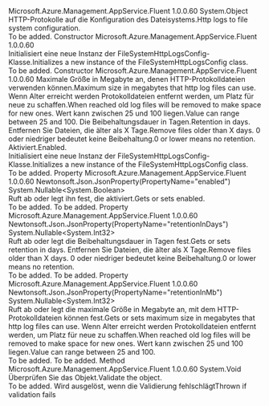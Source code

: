 <Type Name="FileSystemHttpLogsConfig" FullName="Microsoft.Azure.Management.AppService.Fluent.Models.FileSystemHttpLogsConfig">
  <TypeSignature Language="C#" Value="public class FileSystemHttpLogsConfig" />
  <TypeSignature Language="ILAsm" Value=".class public auto ansi beforefieldinit FileSystemHttpLogsConfig extends System.Object" />
  <TypeSignature Language="DocId" Value="T:Microsoft.Azure.Management.AppService.Fluent.Models.FileSystemHttpLogsConfig" />
  <TypeSignature Language="VB.NET" Value="Public Class FileSystemHttpLogsConfig" />
  <TypeSignature Language="F#" Value="type FileSystemHttpLogsConfig = class" />
  <AssemblyInfo>
    <AssemblyName>Microsoft.Azure.Management.AppService.Fluent</AssemblyName>
    <AssemblyVersion>1.0.0.60</AssemblyVersion>
  </AssemblyInfo>
  <Base>
    <BaseTypeName>System.Object</BaseTypeName>
  </Base>
  <Interfaces />
  <Docs>
    <summary>
            <span data-ttu-id="0ae66-101">HTTP-Protokolle auf die Konfiguration des Dateisystems.</span><span class="sxs-lookup"><span data-stu-id="0ae66-101">Http logs to file system configuration.</span></span>
            </summary>
    <remarks>To be added.</remarks>
  </Docs>
  <Members>
    <Member MemberName=".ctor">
      <MemberSignature Language="C#" Value="public FileSystemHttpLogsConfig ();" />
      <MemberSignature Language="ILAsm" Value=".method public hidebysig specialname rtspecialname instance void .ctor() cil managed" />
      <MemberSignature Language="DocId" Value="M:Microsoft.Azure.Management.AppService.Fluent.Models.FileSystemHttpLogsConfig.#ctor" />
      <MemberSignature Language="VB.NET" Value="Public Sub New ()" />
      <MemberType>Constructor</MemberType>
      <AssemblyInfo>
        <AssemblyName>Microsoft.Azure.Management.AppService.Fluent</AssemblyName>
        <AssemblyVersion>1.0.0.60</AssemblyVersion>
      </AssemblyInfo>
      <Parameters />
      <Docs>
        <summary>
            <span data-ttu-id="0ae66-102">Initialisiert eine neue Instanz der FileSystemHttpLogsConfig-Klasse.</span><span class="sxs-lookup"><span data-stu-id="0ae66-102">Initializes a new instance of the FileSystemHttpLogsConfig class.</span></span>
            </summary>
        <remarks>To be added.</remarks>
      </Docs>
    </Member>
    <Member MemberName=".ctor">
      <MemberSignature Language="C#" Value="public FileSystemHttpLogsConfig (Nullable&lt;int&gt; retentionInMb = null, Nullable&lt;int&gt; retentionInDays = null, Nullable&lt;bool&gt; enabled = null);" />
      <MemberSignature Language="ILAsm" Value=".method public hidebysig specialname rtspecialname instance void .ctor(valuetype System.Nullable`1&lt;int32&gt; retentionInMb, valuetype System.Nullable`1&lt;int32&gt; retentionInDays, valuetype System.Nullable`1&lt;bool&gt; enabled) cil managed" />
      <MemberSignature Language="DocId" Value="M:Microsoft.Azure.Management.AppService.Fluent.Models.FileSystemHttpLogsConfig.#ctor(System.Nullable{System.Int32},System.Nullable{System.Int32},System.Nullable{System.Boolean})" />
      <MemberSignature Language="VB.NET" Value="Public Sub New (Optional retentionInMb As Nullable(Of Integer) = null, Optional retentionInDays As Nullable(Of Integer) = null, Optional enabled As Nullable(Of Boolean) = null)" />
      <MemberSignature Language="F#" Value="new Microsoft.Azure.Management.AppService.Fluent.Models.FileSystemHttpLogsConfig : Nullable&lt;int&gt; * Nullable&lt;int&gt; * Nullable&lt;bool&gt; -&gt; Microsoft.Azure.Management.AppService.Fluent.Models.FileSystemHttpLogsConfig" Usage="new Microsoft.Azure.Management.AppService.Fluent.Models.FileSystemHttpLogsConfig (retentionInMb, retentionInDays, enabled)" />
      <MemberType>Constructor</MemberType>
      <AssemblyInfo>
        <AssemblyName>Microsoft.Azure.Management.AppService.Fluent</AssemblyName>
        <AssemblyVersion>1.0.0.60</AssemblyVersion>
      </AssemblyInfo>
      <Parameters>
        <Parameter Name="retentionInMb" Type="System.Nullable&lt;System.Int32&gt;" />
        <Parameter Name="retentionInDays" Type="System.Nullable&lt;System.Int32&gt;" />
        <Parameter Name="enabled" Type="System.Nullable&lt;System.Boolean&gt;" />
      </Parameters>
      <Docs>
        <param name="retentionInMb"><span data-ttu-id="0ae66-103">Maximale Größe in Megabyte an, denen HTTP-Protokolldateien verwenden können.</span><span class="sxs-lookup"><span data-stu-id="0ae66-103">Maximum size in megabytes that http log files can use.</span></span>
            <span data-ttu-id="0ae66-104">Wenn Alter erreicht werden Protokolldateien entfernt werden, um Platz für neue zu schaffen.</span><span class="sxs-lookup"><span data-stu-id="0ae66-104">When reached old log files will be removed to make space for new ones.</span></span>
            <span data-ttu-id="0ae66-105">Wert kann zwischen 25 und 100 liegen.</span><span class="sxs-lookup"><span data-stu-id="0ae66-105">Value can range between 25 and 100.</span></span></param>
        <param name="retentionInDays"><span data-ttu-id="0ae66-106">Die Beibehaltungsdauer in Tagen.</span><span class="sxs-lookup"><span data-stu-id="0ae66-106">Retention in days.</span></span>
            <span data-ttu-id="0ae66-107">Entfernen Sie Dateien, die älter als X Tage.</span><span class="sxs-lookup"><span data-stu-id="0ae66-107">Remove files older than X days.</span></span>
            <span data-ttu-id="0ae66-108">0 oder niedriger bedeutet keine Beibehaltung.</span><span class="sxs-lookup"><span data-stu-id="0ae66-108">0 or lower means no retention.</span></span></param>
        <param name="enabled"><span data-ttu-id="0ae66-109">Aktiviert.</span><span class="sxs-lookup"><span data-stu-id="0ae66-109">Enabled.</span></span></param>
        <summary>
            <span data-ttu-id="0ae66-110">Initialisiert eine neue Instanz der FileSystemHttpLogsConfig-Klasse.</span><span class="sxs-lookup"><span data-stu-id="0ae66-110">Initializes a new instance of the FileSystemHttpLogsConfig class.</span></span>
            </summary>
        <remarks>To be added.</remarks>
      </Docs>
    </Member>
    <Member MemberName="Enabled">
      <MemberSignature Language="C#" Value="public Nullable&lt;bool&gt; Enabled { get; set; }" />
      <MemberSignature Language="ILAsm" Value=".property instance valuetype System.Nullable`1&lt;bool&gt; Enabled" />
      <MemberSignature Language="DocId" Value="P:Microsoft.Azure.Management.AppService.Fluent.Models.FileSystemHttpLogsConfig.Enabled" />
      <MemberSignature Language="VB.NET" Value="Public Property Enabled As Nullable(Of Boolean)" />
      <MemberSignature Language="F#" Value="member this.Enabled : Nullable&lt;bool&gt; with get, set" Usage="Microsoft.Azure.Management.AppService.Fluent.Models.FileSystemHttpLogsConfig.Enabled" />
      <MemberType>Property</MemberType>
      <AssemblyInfo>
        <AssemblyName>Microsoft.Azure.Management.AppService.Fluent</AssemblyName>
        <AssemblyVersion>1.0.0.60</AssemblyVersion>
      </AssemblyInfo>
      <Attributes>
        <Attribute>
          <AttributeName>Newtonsoft.Json.JsonProperty(PropertyName="enabled")</AttributeName>
        </Attribute>
      </Attributes>
      <ReturnValue>
        <ReturnType>System.Nullable&lt;System.Boolean&gt;</ReturnType>
      </ReturnValue>
      <Docs>
        <summary>
            <span data-ttu-id="0ae66-111">Ruft ab oder legt ihn fest, die aktiviert.</span><span class="sxs-lookup"><span data-stu-id="0ae66-111">Gets or sets enabled.</span></span>
            </summary>
        <value>To be added.</value>
        <remarks>To be added.</remarks>
      </Docs>
    </Member>
    <Member MemberName="RetentionInDays">
      <MemberSignature Language="C#" Value="public Nullable&lt;int&gt; RetentionInDays { get; set; }" />
      <MemberSignature Language="ILAsm" Value=".property instance valuetype System.Nullable`1&lt;int32&gt; RetentionInDays" />
      <MemberSignature Language="DocId" Value="P:Microsoft.Azure.Management.AppService.Fluent.Models.FileSystemHttpLogsConfig.RetentionInDays" />
      <MemberSignature Language="VB.NET" Value="Public Property RetentionInDays As Nullable(Of Integer)" />
      <MemberSignature Language="F#" Value="member this.RetentionInDays : Nullable&lt;int&gt; with get, set" Usage="Microsoft.Azure.Management.AppService.Fluent.Models.FileSystemHttpLogsConfig.RetentionInDays" />
      <MemberType>Property</MemberType>
      <AssemblyInfo>
        <AssemblyName>Microsoft.Azure.Management.AppService.Fluent</AssemblyName>
        <AssemblyVersion>1.0.0.60</AssemblyVersion>
      </AssemblyInfo>
      <Attributes>
        <Attribute>
          <AttributeName>Newtonsoft.Json.JsonProperty(PropertyName="retentionInDays")</AttributeName>
        </Attribute>
      </Attributes>
      <ReturnValue>
        <ReturnType>System.Nullable&lt;System.Int32&gt;</ReturnType>
      </ReturnValue>
      <Docs>
        <summary>
            <span data-ttu-id="0ae66-112">Ruft ab oder legt die Beibehaltungsdauer in Tagen fest.</span><span class="sxs-lookup"><span data-stu-id="0ae66-112">Gets or sets retention in days.</span></span>
            <span data-ttu-id="0ae66-113">Entfernen Sie Dateien, die älter als X Tage.</span><span class="sxs-lookup"><span data-stu-id="0ae66-113">Remove files older than X days.</span></span>
            <span data-ttu-id="0ae66-114">0 oder niedriger bedeutet keine Beibehaltung.</span><span class="sxs-lookup"><span data-stu-id="0ae66-114">0 or lower means no retention.</span></span>
            </summary>
        <value>To be added.</value>
        <remarks>To be added.</remarks>
      </Docs>
    </Member>
    <Member MemberName="RetentionInMb">
      <MemberSignature Language="C#" Value="public Nullable&lt;int&gt; RetentionInMb { get; set; }" />
      <MemberSignature Language="ILAsm" Value=".property instance valuetype System.Nullable`1&lt;int32&gt; RetentionInMb" />
      <MemberSignature Language="DocId" Value="P:Microsoft.Azure.Management.AppService.Fluent.Models.FileSystemHttpLogsConfig.RetentionInMb" />
      <MemberSignature Language="VB.NET" Value="Public Property RetentionInMb As Nullable(Of Integer)" />
      <MemberSignature Language="F#" Value="member this.RetentionInMb : Nullable&lt;int&gt; with get, set" Usage="Microsoft.Azure.Management.AppService.Fluent.Models.FileSystemHttpLogsConfig.RetentionInMb" />
      <MemberType>Property</MemberType>
      <AssemblyInfo>
        <AssemblyName>Microsoft.Azure.Management.AppService.Fluent</AssemblyName>
        <AssemblyVersion>1.0.0.60</AssemblyVersion>
      </AssemblyInfo>
      <Attributes>
        <Attribute>
          <AttributeName>Newtonsoft.Json.JsonProperty(PropertyName="retentionInMb")</AttributeName>
        </Attribute>
      </Attributes>
      <ReturnValue>
        <ReturnType>System.Nullable&lt;System.Int32&gt;</ReturnType>
      </ReturnValue>
      <Docs>
        <summary>
            <span data-ttu-id="0ae66-115">Ruft ab oder legt die maximale Größe in Megabyte an, mit dem HTTP-Protokolldateien können fest.</span><span class="sxs-lookup"><span data-stu-id="0ae66-115">Gets or sets maximum size in megabytes that http log files can use.</span></span>
            <span data-ttu-id="0ae66-116">Wenn Alter erreicht werden Protokolldateien entfernt werden, um Platz für neue zu schaffen.</span><span class="sxs-lookup"><span data-stu-id="0ae66-116">When reached old log files will be removed to make space for new ones.</span></span>
            <span data-ttu-id="0ae66-117">Wert kann zwischen 25 und 100 liegen.</span><span class="sxs-lookup"><span data-stu-id="0ae66-117">Value can range between 25 and 100.</span></span>
            </summary>
        <value>To be added.</value>
        <remarks>To be added.</remarks>
      </Docs>
    </Member>
    <Member MemberName="Validate">
      <MemberSignature Language="C#" Value="public virtual void Validate ();" />
      <MemberSignature Language="ILAsm" Value=".method public hidebysig newslot virtual instance void Validate() cil managed" />
      <MemberSignature Language="DocId" Value="M:Microsoft.Azure.Management.AppService.Fluent.Models.FileSystemHttpLogsConfig.Validate" />
      <MemberSignature Language="VB.NET" Value="Public Overridable Sub Validate ()" />
      <MemberSignature Language="F#" Value="abstract member Validate : unit -&gt; unit&#xA;override this.Validate : unit -&gt; unit" Usage="fileSystemHttpLogsConfig.Validate " />
      <MemberType>Method</MemberType>
      <AssemblyInfo>
        <AssemblyName>Microsoft.Azure.Management.AppService.Fluent</AssemblyName>
        <AssemblyVersion>1.0.0.60</AssemblyVersion>
      </AssemblyInfo>
      <ReturnValue>
        <ReturnType>System.Void</ReturnType>
      </ReturnValue>
      <Parameters />
      <Docs>
        <summary>
            <span data-ttu-id="0ae66-118">Überprüfen Sie das Objekt.</span><span class="sxs-lookup"><span data-stu-id="0ae66-118">Validate the object.</span></span>
            </summary>
        <remarks>To be added.</remarks>
        <exception cref="T:Microsoft.Rest.ValidationException">
            <span data-ttu-id="0ae66-119">Wird ausgelöst, wenn die Validierung fehlschlägt</span><span class="sxs-lookup"><span data-stu-id="0ae66-119">Thrown if validation fails</span></span>
            </exception>
      </Docs>
    </Member>
  </Members>
</Type>